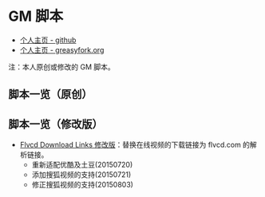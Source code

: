 GM 脚本
========

- [个人主页 - github][snquentin_github]
- [个人主页 - greasyfork.org][snquentin_greasyfork]

注：本人原创或修改的 GM 脚本。

脚本一览（原创）
---------------

脚本一览（修改版）
---------------

- [Flvcd Download Links 修改版](Flvcd-Download-Links-for-snquentin.user.js)：替换在线视频的下载链接为 flvcd.com 的解析链接。
  - 重新适配优酷及土豆(20150720)
  - 添加搜狐视频的支持(20150721)
  - 修正搜狐视频的支持(20150803)


[snquentin_github]: https://github.com/snquentin/userscript
[snquentin_greasyfork]: https://greasyfork.org/zh-CN/users/12659-jacob-yang

